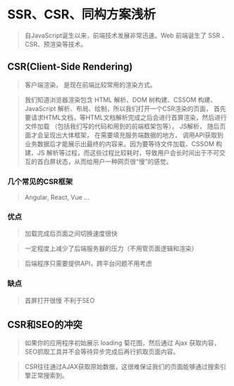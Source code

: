 # SSR、CSR、同构方案浅析
> 自JavaScript诞生以来，前端技术发展非常迅速。Web 前端诞生了 SSR 、CSR、预渲染等技术。

## CSR(Client-Side Rendering)
> 客户端渲染， 是现在前端比较常用的渲染方式。 

> 我们知道浏览器渲染包含 HTML 解析、DOM 树构建、CSSOM 构建、JavaScript 解析、布局、绘制，所以我们打开一个CSR渲染的页面，
首先要请求HTML文档，等HTML文档解析完成之后会进行首屏渲染，然后进行文件加载 （包括我们写的代码和用到的前端框架包等）， JS解析， 随后页面才会呈现出大体框架， 在需要填充服务端数据的地方， 调用API获取到业务数据后才能展示出最终的内容来。因为要等待文件加载、CSSOM 构建、JS 解析等过程，而这些过程比较耗时，导致用户会长时间出于不可交互的首白屏状态，从而给用户一种网页很“慢”的感觉。

### 几个常见的CSR框架
> Angular, React, Vue ...
### 优点
> 加载完成后页面之间切换速度很快

> 一定程度上减少了后端服务器的压力（不用管页面逻辑和渲染）

> 后端程序只需要提供API，跨平台问题不用考虑

### 缺点
> 首屏打开很慢
> 不利于SEO

## CSR和SEO的冲突
> 如果你的应用程序初始展示 loading 菊花图，然后通过 Ajax 获取内容，SEO抓取工具并不会等待异步完成后再行抓取页面内容。

> CSR往往通过AJAX获取原始数据，这很难保证我们的页面能够通过搜索引擎正常搜索到。